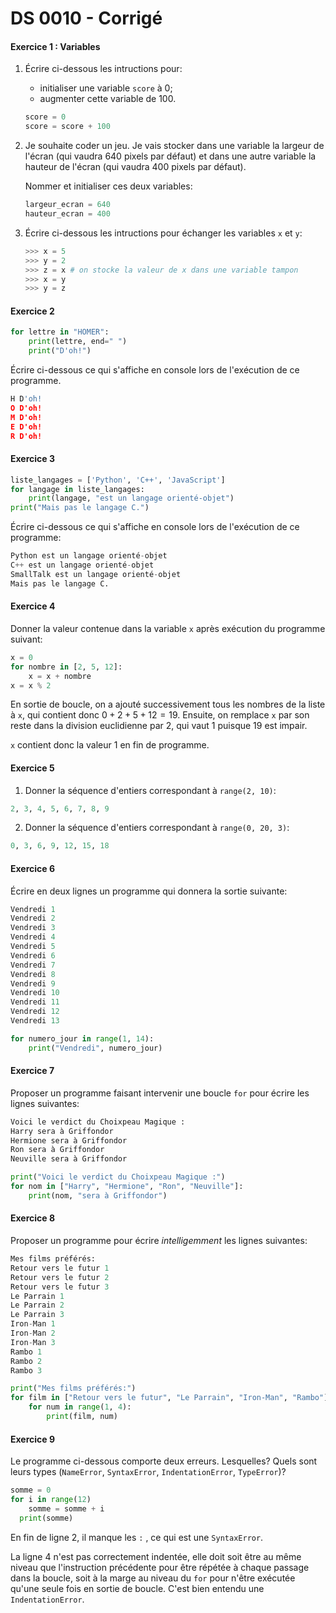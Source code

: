 # DS 0010 - Corrigé


#### Exercice 1 : Variables 

1. Écrire ci-dessous les intructions pour:

    - initialiser une variable `score` à 0;
    - augmenter cette variable de 100.

    ```python 
    score = 0
    score = score + 100
    ```


3. Je souhaite coder un jeu. Je vais stocker dans une variable la largeur de l'écran (qui vaudra 640 pixels par défaut) et dans une autre variable la hauteur de l'écran (qui vaudra 400 pixels par défaut).

    Nommer et initialiser ces deux variables:

    ```python 
    largeur_ecran = 640
    hauteur_ecran = 400
    ```

3. Écrire ci-dessous les intructions pour échanger les variables `x` et `y`:
    ```python
    >>> x = 5
    >>> y = 2
    >>> z = x # on stocke la valeur de x dans une variable tampon
    >>> x = y 
    >>> y = z
    ```


#### Exercice 2

```python
for lettre in "HOMER":
    print(lettre, end=" ")
    print("D'oh!")
```
Écrire ci-dessous ce qui s'affiche en console lors de l'exécution de ce programme.

```python 
H D'oh!
O D'oh!
M D'oh!
E D'oh!
R D'oh!
```

#### Exercice 3

```python
liste_langages = ['Python', 'C++', 'JavaScript']
for langage in liste_langages:
    print(langage, "est un langage orienté-objet")
print("Mais pas le langage C.")
```

Écrire ci-dessous ce qui s'affiche en console lors de l'exécution de ce programme:

```python
Python est un langage orienté-objet
C++ est un langage orienté-objet
SmallTalk est un langage orienté-objet
Mais pas le langage C.
```

#### Exercice 4

Donner la valeur contenue dans la variable `x` après exécution du programme suivant:
```python
x = 0
for nombre in [2, 5, 12]:
    x = x + nombre
x = x % 2
```

En sortie de boucle, on a ajouté successivement tous les nombres de la liste à `x`, qui contient donc $0+2+5+12=19$. 
Ensuite, on remplace `x` par son reste dans la division euclidienne par 2, qui vaut 1 puisque 19 est impair.

`x` contient donc la valeur 1 en fin de programme.

#### Exercice 5

1. Donner la séquence d'entiers correspondant à `range(2, 10)`:

```python 
2, 3, 4, 5, 6, 7, 8, 9
```

2. Donner la séquence d'entiers correspondant à `range(0, 20, 3)`:

```python 
0, 3, 6, 9, 12, 15, 18
```

#### Exercice 6

Écrire en deux lignes un programme qui donnera la sortie suivante:
```python 
Vendredi 1
Vendredi 2
Vendredi 3
Vendredi 4
Vendredi 5
Vendredi 6
Vendredi 7
Vendredi 8
Vendredi 9
Vendredi 10
Vendredi 11
Vendredi 12
Vendredi 13
```

```python 
for numero_jour in range(1, 14):
    print("Vendredi", numero_jour)
```

#### Exercice 7

Proposer un programme faisant intervenir une boucle `for` pour écrire les lignes suivantes:

```python 
Voici le verdict du Choixpeau Magique :
Harry sera à Griffondor
Hermione sera à Griffondor
Ron sera à Griffondor
Neuville sera à Griffondor
```

```python 
print("Voici le verdict du Choixpeau Magique :")
for nom in ["Harry", "Hermione", "Ron", "Neuville"]:
    print(nom, "sera à Griffondor")
```

#### Exercice 8

Proposer un programme pour écrire *intelligemment* les lignes suivantes:

```python 
Mes films préférés:
Retour vers le futur 1
Retour vers le futur 2
Retour vers le futur 3
Le Parrain 1
Le Parrain 2
Le Parrain 3
Iron-Man 1
Iron-Man 2
Iron-Man 3
Rambo 1
Rambo 2
Rambo 3
```

```python 
print("Mes films préférés:")
for film in ["Retour vers le futur", "Le Parrain", "Iron-Man", "Rambo"]:
    for num in range(1, 4):
        print(film, num)
```

#### Exercice 9

Le programme ci-dessous comporte deux erreurs. Lesquelles? Quels sont leurs types (`NameError`, `SyntaxError`, `IndentationError`, `TypeError`)?

```python linenums='1'
somme = 0
for i in range(12)
    somme = somme + i
  print(somme)
```

En fin de ligne 2, il manque les `:` , ce qui est une `SyntaxError`.

La ligne 4 n'est pas correctement indentée, elle doit soit être au même niveau que l'instruction précédente pour être répétée à chaque passage dans la boucle, soit à la marge au niveau du `for` pour n'être exécutée qu'une seule fois en sortie de boucle. C'est bien entendu une `IndentationError`.